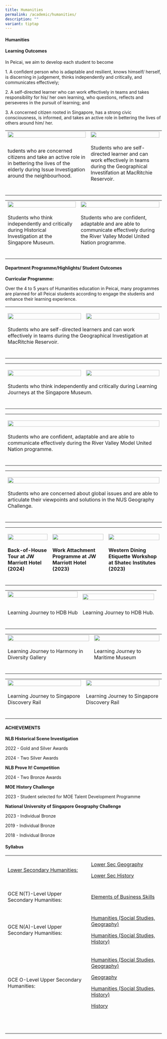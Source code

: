 ```yaml
---
title: Humanities
permalink: /academic/humanities/
description: ""
variant: tiptap
---
```

<h4><strong>Humanities</strong></h4>
<h4><strong>Learning Outcomes</strong></h4>
<p>In Peicai, we aim to develop each student to become</p>
<p>1. A confident person who is adaptable and resilient, knows himself/ herself,
is discerning in judgement, thinks independently and critically, and communicates
effectively;</p>
<p>2. A self-directed learner who can work effectively in teams and takes
responsibility for his/ her own learning, who questions, reflects and perseveres
in the pursuit of learning; and</p>
<p>3. A concerned citizen rooted in Singapore, has a strong civic consciousness,
is informed, and takes an active role in bettering the lives of others
around him/ her.</p>
<table style="minWidth: 50px">
<colgroup>
<col>
<col>
</colgroup>
<tbody>
<tr>
<td rowspan="1" colspan="1">
<div class="isomer-image-wrapper">
<img style="width: 100%;" height="auto" width="100%" src="/images/Humanities_1.jpg">
</div>
</td>
<td rowspan="1" colspan="1">
<div class="isomer-image-wrapper">
<img style="width: 100%;" height="auto" width="100%" src="/images/Humanities_2.jpg">
</div>
</td>
</tr>
<tr>
<td rowspan="1" colspan="1">
<p>tudents who are concerned citizens and take an active role in in bettering
the lives of the elderly during Issue Investigation around the neighbourhood.</p>
</td>
<td rowspan="1" colspan="1">
<p>Students who are self-directed learner and can work effectively in teams
during the Geographical Investifation at MacRitchie Reservoir.</p>
</td>
</tr>
<tr>
<td rowspan="1" colspan="1">
<p></p>
</td>
<td rowspan="1" colspan="1">
<p></p>
</td>
</tr>
</tbody>
</table>
<table style="minWidth: 50px">
<colgroup>
<col>
<col>
</colgroup>
<tbody>
<tr>
<td rowspan="1" colspan="1">
<div class="isomer-image-wrapper">
<img style="width: 100%;" height="auto" width="100%" src="/images/Humanities_3.jpg">
</div>
</td>
<td rowspan="1" colspan="1">
<div class="isomer-image-wrapper">
<img style="width: 100%;" height="auto" width="100%" src="/images/Humanities_4.jpg">
</div>
</td>
</tr>
<tr>
<td rowspan="1" colspan="1">
<p>Students who think independently and critically during Historical Investigation
at the Singapore Museum.</p>
</td>
<td rowspan="1" colspan="1">
<p>Students who are confident, adaptable and are able to communicate effectively
during the River Valley Model United Nation programme.</p>
</td>
</tr>
<tr>
<td rowspan="1" colspan="1">
<p></p>
</td>
<td rowspan="1" colspan="1">
<p></p>
</td>
</tr>
</tbody>
</table>
<h4><strong>Department Programme/Highlights/ Student Outcomes</strong></h4>
<p><strong>Curricular Programme:</strong>
</p>
<p>Over the 4 to 5 years of Humanities education in Peicai, many programmes
are planned for all Peicai students according to engage the students and
enhance their learning experience.</p>
<table style="minWidth: 50px">
<colgroup>
<col>
<col>
</colgroup>
<tbody>
<tr>
<th rowspan="1" colspan="1">
<p></p>
<div class="isomer-image-wrapper">
<img style="width: 100%" height="auto" width="100%" alt="" src="/images/Academic/humanities_2024_1.jpg">
</div>
</th>
<th rowspan="1" colspan="1">
<p></p>
<div class="isomer-image-wrapper">
<img style="width: 100%" height="auto" width="100%" alt="" src="/images/Academic/humanities_2024_2.jpg">
</div>
</th>
</tr>
<tr>
<td rowspan="1" colspan="2">
<p>Students who are self-directed learners and can work effectively in teams
during the Geographical Investigation at MacRitchie Reservoir.</p>
</td>
</tr>
<tr>
<td rowspan="1" colspan="1">
<p></p>
</td>
<td rowspan="1" colspan="1">
<p></p>
</td>
</tr>
</tbody>
</table>
<table style="minWidth: 50px">
<colgroup>
<col>
<col>
</colgroup>
<tbody>
<tr>
<th rowspan="1" colspan="1">
<p></p>
<div class="isomer-image-wrapper">
<img style="width: 100%" height="auto" width="100%" alt="" src="/images/Academic/humanities_2024_3.jpg">
</div>
</th>
<th rowspan="1" colspan="1">
<p></p>
<div class="isomer-image-wrapper">
<img style="width: 100%" height="auto" width="100%" alt="" src="/images/Academic/humanities_2024_4.jpg">
</div>
</th>
</tr>
<tr>
<td rowspan="1" colspan="2">
<p>Students who think independently and critically during Learning Journeys
at the Singapore Museum.</p>
</td>
</tr>
<tr>
<td rowspan="1" colspan="1">
<p></p>
</td>
<td rowspan="1" colspan="1">
<p></p>
</td>
</tr>
</tbody>
</table>
<table style="minWidth: 50px">
<colgroup>
<col>
<col>
</colgroup>
<tbody>
<tr>
<th rowspan="1" colspan="2">
<p></p>
<div class="isomer-image-wrapper">
<img style="width: 100%" height="auto" width="100%" alt="" src="/images/Academic/humanities_2024_5.jpg">
</div>
</th>
</tr>
<tr>
<td rowspan="1" colspan="2">
<p>Students who are confident, adaptable and are able to communicate effectively
during the River Valley Model United Nation programme.</p>
</td>
</tr>
<tr>
<td rowspan="1" colspan="1">
<p></p>
</td>
<td rowspan="1" colspan="1">
<p></p>
</td>
</tr>
</tbody>
</table>
<table style="minWidth: 50px">
<colgroup>
<col>
<col>
</colgroup>
<tbody>
<tr>
<th rowspan="1" colspan="2">
<p></p>
<div class="isomer-image-wrapper">
<img style="width: 100%" height="auto" width="100%" alt="" src="/images/Academic/humanities_2024_6.jpg">
</div>
</th>
</tr>
<tr>
<td rowspan="1" colspan="2">
<p>Students who are concerned about global issues and are able to articulate
their viewpoints and solutions in the NUS Geography Challenge.</p>
</td>
</tr>
<tr>
<td rowspan="1" colspan="1">
<p></p>
</td>
<td rowspan="1" colspan="1">
<p></p>
</td>
</tr>
</tbody>
</table>
<table style="minWidth: 75px">
<colgroup>
<col>
<col>
<col>
</colgroup>
<tbody>
<tr>
<th rowspan="1" colspan="1">
<p></p>
<div class="isomer-image-wrapper">
<img style="width: 100%" height="auto" width="100%" alt="" src="/images/Academic/humanities_2024_7.jpg">
</div>
</th>
<th rowspan="1" colspan="1">
<p></p>
<div class="isomer-image-wrapper">
<img style="width: 100%" height="auto" width="100%" alt="" src="/images/Academic/humanities_2024_8.jpg">
</div>
</th>
<th rowspan="1" colspan="1">
<p></p>
<div class="isomer-image-wrapper">
<img style="width: 100%" height="auto" width="100%" alt="" src="/images/Academic/humanities_2024_9.jpg">
</div>
</th>
</tr>
<tr>
<td rowspan="1" colspan="1">
<p><strong>Back-of-House Tour at JW Marriott Hotel (2024)</strong>
</p>
</td>
<td rowspan="1" colspan="1">
<p><strong>Work Attachment Programme at JW Marriott Hotel (2023)</strong>
</p>
</td>
<td rowspan="1" colspan="1">
<p><strong>Western Dining Etiquette Workshop at Shatec Institutes (2023)</strong>
</p>
</td>
</tr>
<tr>
<td rowspan="1" colspan="1">
<p></p>
</td>
<td rowspan="1" colspan="1">
<p></p>
</td>
<td rowspan="1" colspan="1">
<p></p>
</td>
</tr>
</tbody>
</table>
<table style="minWidth: 50px">
<colgroup>
<col>
<col>
</colgroup>
<tbody>
<tr>
<td rowspan="1" colspan="1">
<div class="isomer-image-wrapper">
<img style="width: 100%;" height="auto" width="100%" src="/images/Humanities_5.jpg">
</div>
<p></p>
</td>
<td rowspan="1" colspan="1">
<div class="isomer-image-wrapper">
<img style="width: 100%;" height="auto" width="100%" src="/images/Humanities_6.jpg">
</div>
</td>
</tr>
<tr>
<td rowspan="1" colspan="1">
<p>Learning Journey to HDB Hub</p>
</td>
<td rowspan="1" colspan="1">
<p>Learning Journey to HDB Hub.</p>
</td>
</tr>
<tr>
<td rowspan="1" colspan="1">
<p></p>
</td>
<td rowspan="1" colspan="1">
<p></p>
</td>
</tr>
</tbody>
</table>
<table style="minWidth: 50px">
<colgroup>
<col>
<col>
</colgroup>
<tbody>
<tr>
<td rowspan="1" colspan="1">
<div class="isomer-image-wrapper">
<img style="width: 100%;" height="auto" width="100%" src="/images/Humanities_7.jpg">
</div>
</td>
<td rowspan="1" colspan="1">
<div class="isomer-image-wrapper">
<img style="width: 100%;" height="auto" width="100%" src="/images/Humanities_8.jpg">
</div>
</td>
</tr>
<tr>
<td rowspan="1" colspan="1">
<p>Learning Journey to Harmony in Diversity Gallery</p>
</td>
<td rowspan="1" colspan="1">
<p>Learning Journey to Maritime Museum</p>
</td>
</tr>
<tr>
<td rowspan="1" colspan="1">
<p></p>
</td>
<td rowspan="1" colspan="1">
<p></p>
</td>
</tr>
</tbody>
</table>
<table style="minWidth: 50px">
<colgroup>
<col>
<col>
</colgroup>
<tbody>
<tr>
<td rowspan="1" colspan="1">
<div class="isomer-image-wrapper">
<img style="width: 100%;" height="auto" width="100%" src="/images/Humanities_9.jpg">
</div>
</td>
<td rowspan="1" colspan="1">
<div class="isomer-image-wrapper">
<img style="width: 100%;" height="auto" width="100%" src="/images/Humanities_10.jpg">
</div>
</td>
</tr>
<tr>
<td rowspan="1" colspan="1">
<p>Learning Journey to Singapore Discovery Rail</p>
</td>
<td rowspan="1" colspan="1">
<p>Learning Journey to Singapore Discovery Rail</p>
</td>
</tr>
<tr>
<td rowspan="1" colspan="1">
<p></p>
</td>
<td rowspan="1" colspan="1">
<p></p>
</td>
</tr>
</tbody>
</table>
<h4><strong>ACHIEVEMENTS</strong></h4>
<p><strong>NLB Historical Scene Investigation</strong>
</p>
<p>2022 - Gold and Silver Awards</p>
<p>2024 - Two Silver Awards</p>
<p><strong>NLB Prove It! Competition</strong>
</p>
<p>2024 - Two Bronze Awards</p>
<p><strong>MOE History Challenge</strong>
</p>
<p>2023 - Student selected for MOE Talent Development Programme</p>
<p><strong>National University of Singapore Geography Challenge</strong>
</p>
<p>2023 - Individual Bronze</p>
<p>2019 - Individual Bronze</p>
<p>2018 - Individual Bronze</p>
<h4><strong>Syllabus</strong></h4>
<table style="minWidth: 50px">
<colgroup>
<col>
<col>
</colgroup>
<tbody>
<tr>
<td rowspan="1" colspan="1">
<p><u>Lower Secondary Humanities:</u>
</p>
</td>
<td rowspan="1" colspan="1">
<p><a href="https://www.moe.gov.sg/-/media/files/secondary/syllabuses/humanities/2021-lower-secondary-geography-syllabus.pdf" rel="noopener noreferrer nofollow" target="_blank"><u>Lower Sec Geography</u></a>
</p>
<p><a href="https://www.moe.gov.sg/-/media/files/secondary/syllabuses/humanities/2021-history-lower-secondary-syllabus.pdf" rel="noopener noreferrer nofollow" target="_blank">Lower Sec History</a>
</p>
</td>
</tr>
<tr>
<td rowspan="1" colspan="1">
<p>GCE N(T)-Level Upper Secondary Humanities:</p>
</td>
<td rowspan="1" colspan="1">
<p><a href="https://www.seab.gov.sg/docs/default-source/national-examinations/syllabus/nlevel/2022syllabus/7066_y22_sy.pdf" rel="noopener noreferrer nofollow" target="_blank">Elements of Business Skills</a>
</p>
</td>
</tr>
<tr>
<td rowspan="1" colspan="1">
<p>GCE N(A)-Level Upper Secondary Humanities:</p>
</td>
<td rowspan="1" colspan="1">
<p><a href="https://www.seab.gov.sg/docs/default-source/national-examinations/syllabus/olevel/2024syllabus/2260_y24_sy.pdf" rel="noopener noreferrer nofollow" target="_blank"><u>Humanities (Social Studies, Geography)</u></a>
</p>
<p><a href="https://www.seab.gov.sg/docs/default-source/national-examinations/syllabus/nlevel/2024syllabus/2126_y24_sy.pdf" rel="noopener noreferrer nofollow" target="_blank">Humanities (Social Studies, History)</a>
</p>
</td>
</tr>
<tr>
<td rowspan="1" colspan="1">
<p>GCE O-Level Upper Secondary Humanities:</p>
</td>
<td rowspan="1" colspan="1">
<p><a href="https://www.seab.gov.sg/docs/default-source/national-examinations/syllabus/nlevel/2024syllabus/5105_y24_sy.pdf" rel="noopener noreferrer nofollow" target="_blank">Humanities (Social Studies, Geography)</a>
</p>
<p><a href="https://www.seab.gov.sg/docs/default-source/national-examinations/syllabus/olevel/2024syllabus/2279_y24_sy.pdf" rel="noopener noreferrer nofollow" target="_blank">Geography</a>
</p>
<p><a href="https://www.seab.gov.sg/docs/default-source/national-examinations/syllabus/olevel/2024syllabus/2261_y24_sy.pdf" rel="noopener noreferrer nofollow" target="_blank">Humanities (Social Studies, History)</a>
</p>
<p><a href="https://www.seab.gov.sg/docs/default-source/national-examinations/syllabus/olevel/2024syllabus/2174_y24_sy.pdf" rel="noopener noreferrer nofollow" target="_blank">History</a>
</p>
</td>
</tr>
<tr>
<td rowspan="1" colspan="1">
<p>&nbsp;</p>
</td>
<td rowspan="1" colspan="1">
<p></p>
</td>
</tr>
</tbody>
</table>
<p></p>
<p></p>
